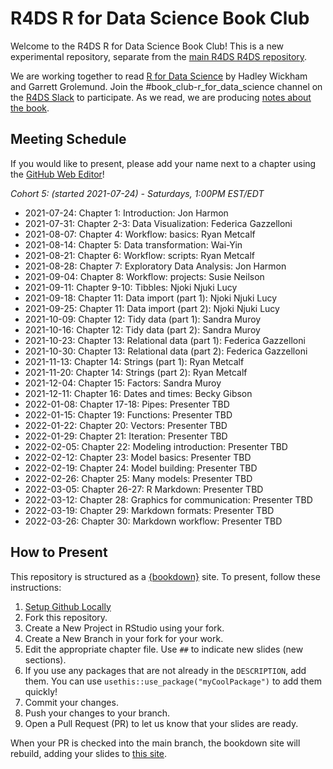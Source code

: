 # R4DS R for Data Science Book Club

Welcome to the R4DS R for Data Science Book Club!
This is a new experimental repository, separate from the [main R4DS R4DS repository](https://github.com/r4ds/bookclub-R_for_Data_Science).

We are working together to read [R for Data Science](https://r4ds.had.co.nz/) by Hadley Wickham and Garrett Grolemund.
Join the #book_club-r_for_data_science channel on the [R4DS Slack](https://r4ds.io/join) to participate.
As we read, we are producing [notes about the book](https://r4ds.github.io/bookclub-r4ds/).

## Meeting Schedule

If you would like to present, please add your name next to a chapter using the [GitHub Web Editor](https://youtu.be/d41oc2OMAuI)!

*Cohort 5: (started 2021-07-24) - Saturdays, 1:00PM EST/EDT*

- 2021-07-24: Chapter 1: Introduction: Jon Harmon
- 2021-07-31: Chapter 2-3: Data Visualization: Federica Gazzelloni
- 2021-08-07: Chapter 4: Workflow: basics: Ryan Metcalf
- 2021-08-14: Chapter 5: Data transformation:  Wai-Yin
- 2021-08-21: Chapter 6: Workflow: scripts:  Ryan Metcalf
- 2021-08-28: Chapter 7: Exploratory Data Analysis:  Jon Harmon
- 2021-09-04: Chapter 8: Workflow: projects:  Susie Neilson
- 2021-09-11: Chapter 9-10: Tibbles: Njoki Njuki Lucy
- 2021-09-18: Chapter 11: Data import (part 1): Njoki Njuki Lucy
- 2021-09-25: Chapter 11: Data import (part 2): Njoki Njuki Lucy
- 2021-10-09: Chapter 12: Tidy data (part 1): Sandra Muroy
- 2021-10-16: Chapter 12: Tidy data (part 2): Sandra Muroy
- 2021-10-23: Chapter 13: Relational data (part 1): Federica Gazzelloni
- 2021-10-30: Chapter 13: Relational data (part 2): Federica Gazzelloni
- 2021-11-13: Chapter 14: Strings (part 1): Ryan Metcalf
- 2021-11-20: Chapter 14: Strings (part 2): Ryan Metcalf
- 2021-12-04: Chapter 15: Factors: Sandra Muroy
- 2021-12-11: Chapter 16: Dates and times: Becky Gibson
- 2022-01-08: Chapter 17-18: Pipes: Presenter TBD
- 2022-01-15: Chapter 19: Functions: Presenter TBD
- 2022-01-22: Chapter 20: Vectors: Presenter TBD
- 2022-01-29: Chapter 21: Iteration: Presenter TBD
- 2022-02-05: Chapter 22: Modeling introduction: Presenter TBD
- 2022-02-12: Chapter 23: Model basics: Presenter TBD
- 2022-02-19: Chapter 24: Model building: Presenter TBD
- 2022-02-26: Chapter 25: Many models: Presenter TBD
- 2022-03-05: Chapter 26-27: R Markdown: Presenter TBD
- 2022-03-12: Chapter 28: Graphics for communication: Presenter TBD
- 2022-03-19: Chapter 29: Markdown formats: Presenter TBD
- 2022-03-26: Chapter 30: Markdown workflow: Presenter TBD

## How to Present

This repository is structured as a [{bookdown}](https://CRAN.R-project.org/package=bookdown) site.
To present, follow these instructions:

1. [Setup Github Locally](https://www.youtube.com/watch?v=hNUNPkoledI)
2. Fork this repository.
3. Create a New Project in RStudio using your fork.
4. Create a New Branch in your fork for your work.
5. Edit the appropriate chapter file. Use `##` to indicate new slides (new sections).
6. If you use any packages that are not already in the `DESCRIPTION`, add them. You can use `usethis::use_package("myCoolPackage")` to add them quickly!
7. Commit your changes.
8. Push your changes to your branch.
9. Open a Pull Request (PR) to let us know that your slides are ready.

When your PR is checked into the main branch, the bookdown site will rebuild, adding your slides to [this site](https://r4ds.github.io/bookclub-URL/).

